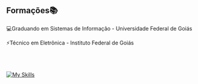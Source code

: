 

<h2>Formações📚</h2>


💻Graduando em Sistemas de Informação - Universidade Federal de Goiás
          
⚡Técnico em Eletrônica - Instituto Federal de Goiás

<br><br>


[![My Skills](https://skillicons.dev/icons?i=react,typescript,nodejs,aws,python,tensorflow,tailwind,git,express,postgres,docker,postman)](https://skillicons.dev)



          

